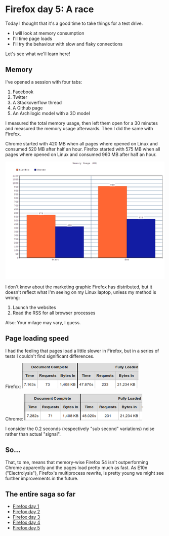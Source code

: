 <!-- Firefox day 5: A race -->

# Firefox day 5: A race

Today I thought that it's a good time to take things for a test drive.

- I will look at memory consumption
- I'll time page loads
- I'll try the behaviour with slow and flaky connections

Let's see what we'll learn here!

## Memory

I've opened a session with four tabs:

1. Facebook
2. Twitter
3. A Stackoverflow thread
4. A Github page
5. An Archilogic model with a 3D model

I measured the total memory usage, then left them open for a 30 minutes and measured the memory usage afterwards.
Then I did the same with Firefox.

Chrome started with 420 MB when all pages where opened on Linux and consumed  520 MB after half an hour.
Firefox started with 575 MB when all pages where opened on Linux and consumed 960 MB after half an hour.

![](../images/post-images/firefox/firefox-day5-1.png)

I don't know about the marketing graphic Firefox has distributed, but it doesn't reflect what I'm seeing on my Linux laptop, unless my method is wrong:

1. Launch the websites
2. Read the RSS for all browser processes

Also: Your milage may vary, I guess.

## Page loading speed

I had the feeling that pages load a little slower in Firefox, but in a series of tests I couldn't find significant differences.

Firefox:
![](../images/post-images/firefox/firefox-day5-4.png)

Chrome: 
![](../images/post-images/firefox/firefox-day5-5.png)

I consider the 0.2 seconds (respectively "sub second" variations) noise rather than actual "signal".

## So...

That, to me, means that memory-wise Firefox 54 isn't outperforming Chrome apparently and the pages load pretty much as fast.
As E10n ("Electrolysis"), Firefox's multiprocess rewrite, is pretty young we might see further improvements in the future. 

## The entire saga so far

* [Firefox day 1](2017-06-14-my-firefox-month-day-1)
* [Firefox day 2](2017-06-15-firefox-day-2-first-few-cracks)
* [Firefox day 3](2017-06-16-firefox-day-3-details)
* [Firefox day 4](2017-06-17-firefox-day-4-goin-up-the-country)
* [Firefox day 5](2017-06-18-firefox-day-5-a-race)